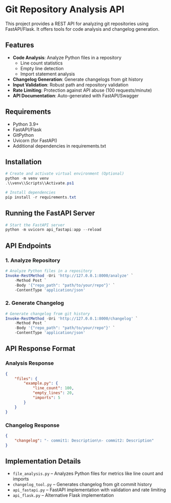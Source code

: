 
# Git Repository Analysis API

This project provides a REST API for analyzing git repositories using FastAPI/Flask. It offers tools for code analysis and changelog generation.

## Features

- **Code Analysis**: Analyze Python files in a repository
  - Line count statistics
  - Empty line detection
  - Import statement analysis
- **Changelog Generation**: Generate changelogs from git history
- **Input Validation**: Robust path and repository validation
- **Rate Limiting**: Protection against API abuse (100 requests/minute)
- **API Documentation**: Auto-generated with FastAPI/Swagger

## Requirements

- Python 3.9+
- FastAPI/Flask
- GitPython
- Uvicorn (for FastAPI)
- Additional dependencies in requirements.txt

## Installation

```powershell
# Create and activate virtual environment (Optional)
python -m venv venv
.\\venv\\Scripts\\Activate.ps1

# Install dependencies
pip install -r requirements.txt
```

## Running the FastAPI Server

```powershell
# Start the FastAPI server
python -m uvicorn api_fastapi:app --reload
```

## API Endpoints

### 1. Analyze Repository
```powershell
# Analyze Python files in a repository
Invoke-RestMethod -Uri 'http://127.0.0.1:8000/analyze' `
    -Method Post `
    -Body '{"repo_path": "path/to/your/repo"}' `
    -ContentType 'application/json'
```

### 2. Generate Changelog
```powershell
# Generate changelog from git history
Invoke-RestMethod -Uri 'http://127.0.0.1:8000/changelog' `
    -Method Post `
    -Body '{"repo_path": "path/to/your/repo"}' `
    -ContentType 'application/json'
```

## API Response Format

### Analysis Response
```json
{
    "files": {
        "example.py": {
            "line_count": 100,
            "empty_lines": 20,
            "imports": 5
        }
    }
}
```

### Changelog Response
```json
{
    "changelog": "- commit1: Description\n- commit2: Description"
}
```

## Implementation Details

- `file_analysis.py` – Analyzes Python files for metrics like line count and imports
- `changelog_tool.py` – Generates changelog from git commit history
- `api_fastapi.py` – FastAPI implementation with validation and rate limiting
- `api_flask.py` – Alternative Flask implementation

